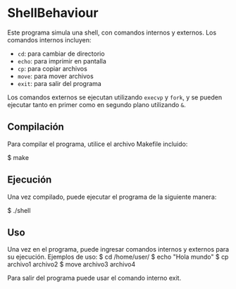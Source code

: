 # ShellBehaviour

Este programa simula una shell, con comandos internos y externos. Los comandos internos incluyen:
- `cd`: para cambiar de directorio
- `echo`: para imprimir en pantalla
- `cp`: para copiar archivos
- `move`: para mover archivos
- `exit`: para salir del programa

Los comandos externos se ejecutan utilizando `execvp` y `fork`, y se pueden ejecutar tanto en primer como en segundo plano utilizando `&`.

## Compilación

Para compilar el programa, utilice el archivo Makefile incluido:

$ make

## Ejecución

Una vez compilado, puede ejecutar el programa de la siguiente manera:

$ ./shell

## Uso

Una vez en el programa, puede ingresar comandos internos y externos para su ejecución. 
Ejemplos de uso:
$ cd /home/user/
$ echo "Hola mundo"
$ cp archivo1 archivo2
$ move archivo3 archivo4

Para salir del programa puede usar el comando interno exit.